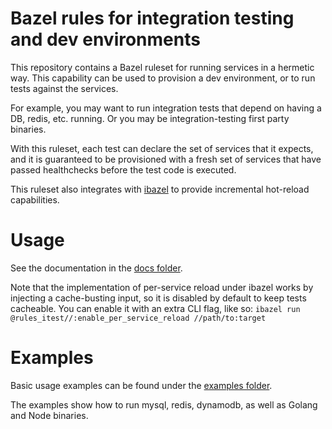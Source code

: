# Bazel rules for integration testing and dev environments

This repository contains a Bazel ruleset for running services in a hermetic way. This capability can be used to provision a dev environment, or to run tests against the services.

For example, you may want to run integration tests that depend on having a DB, redis, etc. running. Or you may be integration-testing first party binaries.

With this ruleset, each test can declare the set of services that it expects, and it is guaranteed to be provisioned with a fresh set of services that have passed healthchecks before the test code is executed.

This ruleset also integrates with [ibazel](https://github.com/bazelbuild/bazel-watcher) to provide incremental hot-reload capabilities.

# Usage
See the documentation in the [docs folder](https://github.com/dzbarsky/rules_itest/blob/master/docs/itest.md).

Note that the implementation of per-service reload under ibazel works by injecting a cache-busting input, so it is disabled by default to keep tests cacheable. You can enable it with an extra CLI flag, like so:
`ibazel run @rules_itest//:enable_per_service_reload //path/to:target`

# Examples
Basic usage examples can be found under the [examples folder](https://github.com/dzbarsky/rules_itest/tree/master/examples).

The examples show how to run mysql, redis, dynamodb, as well as Golang and Node binaries.
